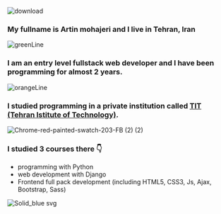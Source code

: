 ![download](https://user-images.githubusercontent.com/95845593/226935435-ad653aab-990c-4498-a213-efbab963cc26.gif)


### My fullname is Artin mohajeri and I live in Tehran, Iran
![greenLine](https://user-images.githubusercontent.com/95845593/226828391-4c32cd5b-8a54-4ccb-ad0a-a9197cf9e895.png)
### I am an entry level fullstack web developer and I have been programming for almost 2 years. 
![orangeLine](https://user-images.githubusercontent.com/95845593/226828944-dd1a6e23-94bd-4daa-a29b-3b73e8b980e7.png)

### I studied programming in a private institution called [TIT (Tehran Istitute of Technology)](https://www.linkedin.com/company/mft-tit/people/).
![Chrome-red-painted-swatch-203-FB (2) (2)](https://user-images.githubusercontent.com/95845593/226827146-a5c7abde-57a1-49c0-9d41-26b2966c583c.png)

### I studied 3 courses there 👇
* programming with Python
* web development with Django
* Frontend full pack development (including HTML5, CSS3, Js, Ajax, Bootstrap, Sass)

![Solid_blue svg](https://user-images.githubusercontent.com/95845593/226827645-b4dc6ae5-80dc-43bd-a152-61578b6f77f2.png)
